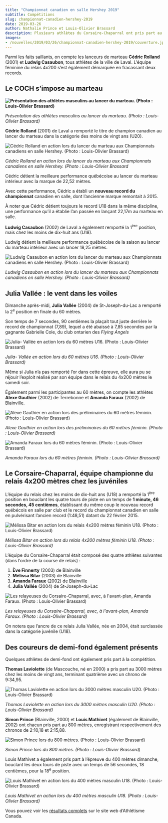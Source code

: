 ```yaml
---
title: "Championnat canadien en salle Hershey 2019"
subtitle: Compétitions
slug: championnat-canadien-hershey-2019
date: 2019-03-26
author: Nathalie Prince et Louis-Olivier Brassard
description: Plusieurs athlètes du Corsaire-Chaparral ont pris part au championnat canadien en salle Hershey les 16 et 17 mars 2019. Certains y ont d’ailleurs récolté des médailles.
images:
- /nouvelles/2019/03/26/championnat-canadien-hershey-2019/couverture.jpg
---
```


Parmi les faits saillants, on compte les lanceurs de marteau **Cédric Rolland** (2001) et **Ludwig Casaubon**, tous athlètes de la ville de Laval. L’équipe féminine du relais 4x200 s’est également démarquée en fracassant deux records.

## Le COCH s’impose au marteau

**![Présentation des athlètes masculins au lancer du marteau. (Photo : Louis-Olivier Brassard)](marteau-hommes-brassard.jpg)**

*Présentation des athlètes masculins au lancer du marteau. (Photo : Louis-Olivier Brassard)*

**Cédric Rolland** (2001) de Laval a remporté le titre de champion canadien au lancer du marteau dans la catégorie des moins de vingt ans (U20).

![Cédric Rolland en action lors du lancer du marteau aux Championnats canadiens en salle Hershey. (Photo : Louis-Olivier Brassard)](cedric-rolland-marteau-brassard.jpg)

*Cédric Rolland en action lors du lancer du marteau aux Championnats canadiens en salle Hershey. (Photo : Louis-Olivier Brassard*

Cédric détient la meilleure performance québécoise au lancer du marteau intérieur avec la marque de 22,52 mètres.

Avec cette performance, Cédric a établi un **nouveau record du championnat** canadien en salle, dont l’ancienne marque remontait à 2015.  

À noter que Cédric détient toujours le record U18 dans la même discipline, une performance qu’il a établie l’an passée en lançant 22,17m au marteau en salle.

**Ludwig Casaubon** (2002) de Laval a également remporté la  1<sup>ère</sup> position, mais chez les moins de dix-huit ans (U18).

Ludwig détient la meilleure performance québécoise de la saison au lancer du marteau intérieur avec un lancer 18,25 mètres.

![Ludwig Casaubon en action lors du lancer du marteau aux Championnats canadiens en salle Hershey. (Photo : Louis-Olivier Brassard)](ludwig-casaubon-marteau-brassard.jpg)

*Ludwig Casaubon en action lors du lancer du marteau aux Championnats canadiens en salle Hershey. (Photo : Louis-Olivier Brassard)*

## Julia Vallée : le vent dans les voiles

Dimanche après-midi, **Julia Vallée** (2004) de St-Joseph-du-Lac a remporté la 2<sup>e</sup> position en finale du 60 mètres.

Son temps de 7 secondes, 90 centièmes la plaçait tout juste derrière le record de championnat (7,89), lequel a été abaissé à 7,85 secondes par la gagnante Gabrielle Cole, du club ontarien des *Flying Angels*

![Julia- Vallée en action lors du 60 mètres U16. (Photo : Louis-Olivier Brassard)](julia-vallee-60-metres-brassard.jpg)

*Julia- Vallée en action lors du 60 mètres U16. (Photo : Louis-Olivier Brassard)*

Même si Julia n’a pas remporté l’or dans cette épreuve, elle aura pu se réjouir l’exploit réalisé par son équipe dans le relais du 4x200 mètres le samedi soir.

Également parmi les participantes au 60 mètres, on compte les athlètes **Alexe Gauthier** (2002) de Terrebonne et **Amanda Faraux** (2002) de Blainville.

![Alexe Gauthier en action lors des préliminaires du 60 mètres féminin. (Photo : Louis-Olivier Brassard)](alexe-gauthier-60-metres-brassard.jpg)

*Alexe Gauthier en action lors des préliminaires du 60 mètres féminin. (Photo : Louis-Olivier Brassard)*

![Amanda Faraux lors du 60 mètres féminin. (Photo : Louis-Olivier Brassard)](amanda-faraux-60-metres-brassard.jpg)

*Amanda Faraux lors du 60 mètres féminin. (Photo : Louis-Olivier Brassard)*

## Le Corsaire-Chaparral, équipe championne du relais 4x200 mètres chez les juvéniles

L’équipe du relais chez les moins de dix-huit ans (U18) a remporté la 1<sup>ère</sup> position en bouclant les quatre tours de piste en un temps de  **1 minute, 46 secondes, 45 centièmes**, établissant du même coup le nouveau record québécois en salle par club et le record du championnat canadien en salle en pulvérisant l’ancien record (1:48,51) datant du 22 février 2015.

![Mélissa Bitar en action lors du relais 4x200 mètres féminin U18. (Photo : Louis-Olivier Brassard)](melissa-bitar-relais-4x200-metres-brassard.jpg)

*Mélissa Bitar en action lors du relais 4x200 mètres féminin U18. (Photo : Louis-Olivier Brassard)*

L’équipe du Corsaire-Chaparral était composé des quatre athlètes suivantes (dans l’ordre de la course de relais) :

1. **Ève Finnerty** (2003) de Blainville
2. **Mélissa Bitar** (2003) de Blainville
3. **Amanda Faraux** (2002) de Blainville
4. **Julia Vallée** (2004) de St-Joseph-du-Lac

![Les relayeuses du Corsaire-Chaparral, avec, à l'avant-plan, Amanda Faraux. (Photo : Louis-Olivier Brassard)](relayeuses-4x200-metres-brassard.jpg)

*Les relayeuses du Corsaire-Chaparral, avec, à l'avant-plan, Amanda Faraux. (Photo : Louis-Olivier Brassard)*


On notera que l’ancre de ce relais Julia Vallée, née en 2004, était surclassée dans la catégorie juvénile (U18).

## Des coureurs de demi-fond également présents

Quelques athlètes de demi-fond ont également pris part à la compétition.

**Thomas Laviolette** (de Mascouche, né en 2000) a pris part au 3000 mètres chez les moins de vingt ans, terminant quatrième avec un chrono de 9:34,95.

![Thomas Laviolette en action lors du 3000 mètres masculin U20. (Photo : Louis-Olivier Brassard)](thomas-laviolette-3000-metres-brassard.jpg)

*Thomas Laviolette en action lors du 3000 mètres masculin U20. (Photo : Louis-Olivier Brassard)*

**Simon Prince** (Blainville, 2000) et **Louis Mathivet** (également de Blainville, 2002) ont chacun pris part au 800 mètres, enregistrant respectivement des chronos de 2:10,18 et 2:15,88.

![Simon Prince lors du 800 mètres. (Photo : Louis-Olivier Brassard)](simon-prince-800-metres-brassard.jpg)

*Simon Prince lors du 800 mètres. (Photo : Louis-Olivier Brassard)*

Louis Mathivet a également pris part à l’épreuve du 400 mètres dimanche, bouclant les deux tours de piste avec un temps de 56 secondes, 18 centièmes, pour la 18<sup>e</sup> position.

![Louis Mathivet en action lors du 400 mètres masculin U18. (Photo : Louis-Olivier Brassard)](louis-mathivet-400-metres-brassard.jpg)

*Louis Mathivet en action lors du 400 mètres masculin U18. (Photo : Louis-Olivier Brassard)*

Vous pouvez voir les [résultats complets](http://liveresults.athletics.ca/Live_Results/2019/Indoor_en_salle/) sur le site web d’Athlétisme Canada.